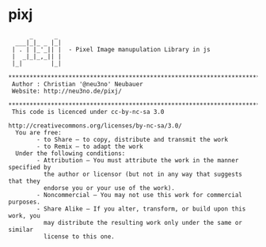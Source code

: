 pixj
====
	      _      _ 
	  ___|_|_ _ |_|
	 | . | |_'_|| |  - Pixel Image manupulation Library in js
	 |  _|_|_,_|| |
	 |_|        |_|
	 ****************************************************************************
	 Author : Christian '@neu3no' Neubauer
	 Website: http://neu3no.de/pixj/
	 ****************************************************************************
	 This code is licenced under cc-by-nc-sa 3.0 
	 														http://creativecommons.org/licenses/by-nc-sa/3.0/ 
	  You are free:
			- to Share — to copy, distribute and transmit the work
			- to Remix — to adapt the work
	  Under the following conditions:
			- Attribution — You must attribute the work in the manner specified by 
			  the author or licensor (but not in any way that suggests that they 
			  endorse you or your use of the work).
			- Noncommercial — You may not use this work for commercial purposes.
			- Share Alike — If you alter, transform, or build upon this work, you 
			  may distribute the resulting work only under the same or similar 
			  license to this one.